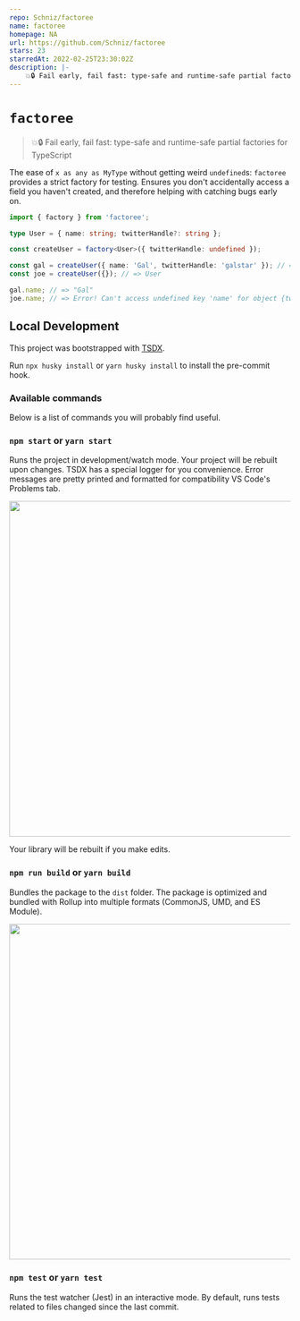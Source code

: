 ```yaml
---
repo: Schniz/factoree
name: factoree
homepage: NA
url: https://github.com/Schniz/factoree
stars: 23
starredAt: 2022-02-25T23:30:02Z
description: |-
    💥🔒 Fail early, fail fast: type-safe and runtime-safe partial factories for TypeScript
---
```


# `factoree`

> 💥🔒 Fail early, fail fast: type-safe and runtime-safe partial factories for TypeScript

The ease of `x as any as MyType` without getting weird `undefined`s: `factoree` provides a strict factory for testing. Ensures you don't accidentally access a field you haven't created, and therefore helping with catching bugs early on.

```ts
import { factory } from 'factoree';

type User = { name: string; twitterHandle?: string };

const createUser = factory<User>({ twitterHandle: undefined });

const gal = createUser({ name: 'Gal', twitterHandle: 'galstar' }); // => User
const joe = createUser({}); // => User

gal.name; // => "Gal"
joe.name; // => Error! Can't access undefined key 'name' for object {twitterHandle: undefined}
```

## Local Development

This project was bootstrapped with [TSDX](https://github.com/jaredpalmer/tsdx).

Run `npx husky install` or `yarn husky install` to install the pre-commit hook.

### Available commands

Below is a list of commands you will probably find useful.

### `npm start` or `yarn start`

Runs the project in development/watch mode. Your project will be rebuilt upon changes. TSDX has a special logger for you convenience. Error messages are pretty printed and formatted for compatibility VS Code's Problems tab.

<img src="https://user-images.githubusercontent.com/4060187/52168303-574d3a00-26f6-11e9-9f3b-71dbec9ebfcb.gif" width="600" />

Your library will be rebuilt if you make edits.

### `npm run build` or `yarn build`

Bundles the package to the `dist` folder.
The package is optimized and bundled with Rollup into multiple formats (CommonJS, UMD, and ES Module).

<img src="https://user-images.githubusercontent.com/4060187/52168322-a98e5b00-26f6-11e9-8cf6-222d716b75ef.gif" width="600" />

### `npm test` or `yarn test`

Runs the test watcher (Jest) in an interactive mode.
By default, runs tests related to files changed since the last commit.

